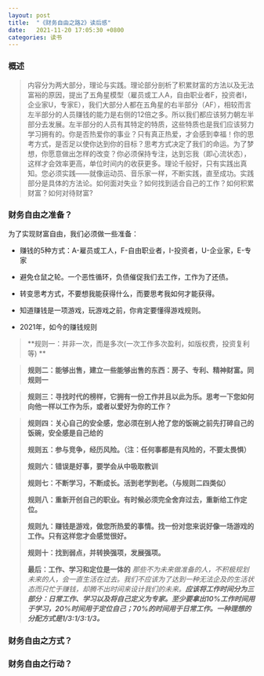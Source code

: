 ```yaml
---
layout: post
title:  "《财务自由之路2》读后感"
date:   2021-11-20 17:05:30 +0800
categories: 读书
---
```


### 概述

> 内容分为两大部分，理论与实践。理论部分剖析了积累财富的方法以及无法富裕的原因，提出了五角星模型（雇员或工人A，自由职业者F，投资者I，企业家U，专家E），我们大部分人都在五角星的右半部分（AF），相较而言左半部分的人员赚钱的能力是右侧的12倍之多。所以我们都应该努力朝左半部分去发展。左半部分的人员有其特定的特质，这些特质也是我们应该努力学习拥有的。你是否热爱你的事业？只有真正热爱，才会感到幸福！你的思考方式，是否足以使你达到你的目标？思考方式决定了我们的命运。为了梦想，你愿意做出怎样的改变？你必须保持专注，达到忘我（即心流状态），这样才会效率更高，单位时间内的收获更多。理论千般好，只有实践出真知。您必须实践——就像运动员、音乐家一样，不断实践，直至成功。实践部分是具体的方法论。如何面对失业？如何找到适合自己的工作？如何积累财富？如何对待财富?

### 财务自由之准备？

为了实现财富自由，我们必须做一些准备：

- 赚钱的5种方式：A-雇员或工人，F-自由职业者，I-投资者，U-企业家，E-专家

- 避免仓鼠之轮。一个恶性循环，负债催促我们去工作，工作为了还债。

- 转变思考方式，不要想我能获得什么，而要思考我如何才能获得。

- 知道赚钱是一项游戏，玩游戏之前，你肯定要懂得游戏规则。

- 2021年，如今的赚钱规则
> **规则一：并非一次，而是多次(一次工作多次盈利，如版权费，投资复利等) **

> **规则二：能够出售，建立一些能够出售的东西：房子、专利、精神财富。同规则一**

> **规则三：寻找时代的榜样，它拥有一份工作并且以此为乐。思考一下您如何向他一样以工作为乐，或者以爱好为你的工作？**

> **规则四：关心自己的安全感，您必须在别人抢了您的饭碗之前先打碎自己的饭碗，安全感是自己给的**
>
> **规则五：参与竞争，经历风险。（注：任何事都是有风险的，不要太畏惧）**
>
> **规则六：错误是好事，要学会从中吸取教训**
>
> **规则七：不断学习，不断成长。活到老学到老。（与规则二四类似）**
>
> **规则八：重新开创自己的职业。有时候必须完全舍弃过去，重新给工作定位。**
>
> **规则九：赚钱是游戏，做您所热爱的事情。找一份对您来说好像一场游戏的工作。只有这样您才会感觉很好。**
>
> **规则十：找到弱点，并转换强项，发展强项。**
>
> **最后：工作、学习和定位是一体的**
> _那些不为未来做准备的人，不积极规划未来的人，会一直生活在过去。我们不应该为了达到一种无法企及的生活状态而只忙于赚钱，却腾不出时间来设计我们的未来。**应该将工作时间分为三部分：日常工作、学习以及将自己定义为专家。至少要拿出10%工作时间用于学习，20%时间用于定位自己；70%的时间用于日常工作。一种理想的分配方式是1/3∶1/3∶1/3。**_

### 财务自由之方式？

### 财务自由之行动？










